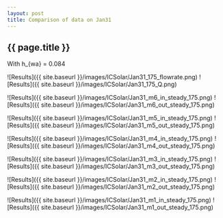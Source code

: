 ```yaml
---
layout: post
title: Comparison of data on Jan31
---
```

{{ page.title }}
-----------------
With h_{wa} = 0.084

![Results]({{ site.baseurl }}/images/ICSolar/Jan31_175_flowrate.png) ![Results]({{ site.baseurl }}/images/ICSolar/Jan31_175_Q.png)

![Results]({{ site.baseurl }}/images/ICSolar/Jan31_m6_in_steady_175.png) ![Results]({{ site.baseurl }}/images/ICSolar/Jan31_m6_out_steady_175.png)

![Results]({{ site.baseurl }}/images/ICSolar/Jan31_m5_in_steady_175.png) ![Results]({{ site.baseurl }}/images/ICSolar/Jan31_m5_out_steady_175.png)

![Results]({{ site.baseurl }}/images/ICSolar/Jan31_m4_in_steady_175.png) ![Results]({{ site.baseurl }}/images/ICSolar/Jan31_m4_out_steady_175.png)

![Results]({{ site.baseurl }}/images/ICSolar/Jan31_m3_in_steady_175.png) ![Results]({{ site.baseurl }}/images/ICSolar/Jan31_m3_out_steady_175.png)

![Results]({{ site.baseurl }}/images/ICSolar/Jan31_m2_in_steady_175.png) ![Results]({{ site.baseurl }}/images/ICSolar/Jan31_m2_out_steady_175.png)

![Results]({{ site.baseurl }}/images/ICSolar/Jan31_m1_in_steady_175.png) ![Results]({{ site.baseurl }}/images/ICSolar/Jan31_m1_out_steady_175.png)

